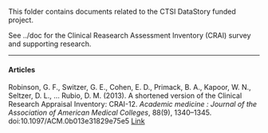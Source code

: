 
This folder contains documents related to the CTSI DataStory funded project.  

See ../doc for the Clinical Reasearch Assessment Inventory (CRAI) survey and supporting research.

----------------------------------------------------------------------------
#### Articles
Robinson, G. F., Switzer, G. E., Cohen, E. D., Primack, B. A., Kapoor, W. N., Seltzer, D. L., … Rubio, D. M. (2013). A shortened version of the Clinical Research Appraisal Inventory: CRAI-12. *Academic medicine : Journal of the Association of American Medical Colleges*, 88(9), 1340–1345. doi:10.1097/ACM.0b013e31829e75e5  [Link](https://www.ncbi.nlm.nih.gov/pmc/articles/PMC3758379/)
